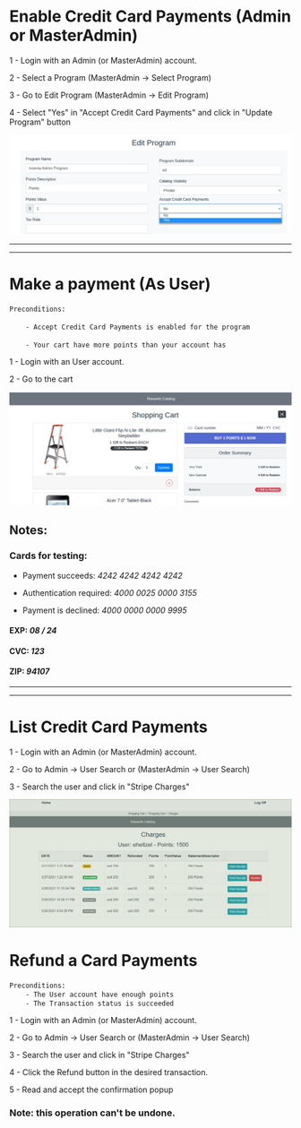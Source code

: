 # Enable Credit Card Payments (Admin or MasterAdmin)

1 - Login with an Admin (or MasterAdmin) account.

2 - Select a Program (MasterAdmin -> Select Program)

3 - Go to Edit Program (MasterAdmin -> Edit Program)

4 - Select "Yes" in "Accept Credit Card Payments" and click in "Update Program" button

![Edit Program Accept Credit Card Payments](./EditProgramAcceptCreditCardPayments.jpg)

---
---

# Make a payment (As User)

    Preconditions: 

        - Accept Credit Card Payments is enabled for the program

        - Your cart have more points than your account has

1 - Login with an User account.

2 - Go to the cart

![Cart](./Cart.jpg)

## Notes:
### Cards for testing:

- Payment succeeds: _4242 4242 4242 4242_

- Authentication required: _4000 0025 0000 3155_

- Payment is declined: _4000 0000 0000 9995_

#### EXP: _08 / 24_
#### CVC: _123_
#### ZIP: _94107_

---
---


# List Credit Card Payments

1 - Login with an Admin (or MasterAdmin) account.

2 - Go to Admin -> User Search or (MasterAdmin -> User Search)

3 - Search the user and click in "Stripe Charges"

![Stripe Charges](./StripeCharges.jpg)


# Refund a Card Payments

    Preconditions:
        - The User account have enough points
        - The Transaction status is succeeded

1 - Login with an Admin (or MasterAdmin) account.

2 - Go to Admin -> User Search or (MasterAdmin -> User Search)

3 - Search the user and click in "Stripe Charges"

4 - Click the Refund button in the desired transaction.

5 - Read and accept the confirmation popup

### Note: this operation can't be undone.
